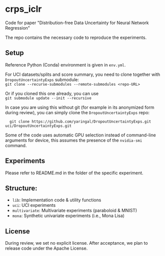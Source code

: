 # crps_iclr

Code for paper "Distribution-free Data Uncertainty for Neural Network Regression"

The repo contains the necessary code to reproduce the experiments.

## Setup

Reference Python (Conda) environment is given in `env.yml`.

For UCI datasets/splits and score summary, you need to clone together with `DropoutUncertaintyExps` submodule:  
```git clone --recurse-submodules --remote-submodules <repo-URL>```

Or if you cloned this one already, you can use  
```git submodule update --init --recursive```

In case you are using this without git (for example in its anonymized form during review), you can simply clone the `DropoutUncertaintyExps` repo:
```
  git clone https://github.com/yaringal/DropoutUncertaintyExps.git uci/DropoutUncertaintyExps.git
```
Some of the code uses automatic GPU selection instead of command-line arguments for device, this assumes the presence of the `nvidia-smi` command.

## Experiments

Please refer to README.md in the folder of the specific experiment.

## Structure:

- `lib`: Implementation code & utility functions
- `uci`: UCI experiments
- `multivariate`: Multivariate experiments (paraboloid & MNIST)
- `mona`: Synthetic univariate experiments (i.e., Mona Lisa)

## License

During review, we set no explicit license. After acceptance, we plan to release code under the Apache License.

